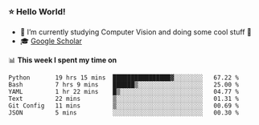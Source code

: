 ### ⭐️ Hello World!

<!--
**hologerry/hologerry** is a ✨ _special_ ✨ repository because its `README.md` (this file) appears on your GitHub profile.

Here are some ideas to get you started:

- 🔭 I’m currently working and studying on Computer Vision
- 🌱 I’m currently learning at Peking University
- 💬 Ask me about 
- 📫 How to reach me: E-mail
- 😄 Pronouns: he/his
- ⚡ Fun fact: Music is the Power
-->


- 🔭 I’m currently studying Computer Vision and doing some cool stuff 🤖
- 🎓 [Google Scholar](https://scholar.google.com/citations?user=3ykqW9wAAAAJ&hl=en)


📊 **This week I spent my time on**

<!--START_SECTION:waka-->

```text
Python       19 hrs 15 mins  ████████████████▓░░░░░░░░   67.22 %
Bash         7 hrs 9 mins    ██████▒░░░░░░░░░░░░░░░░░░   25.00 %
YAML         1 hr 22 mins    █▒░░░░░░░░░░░░░░░░░░░░░░░   04.77 %
Text         22 mins         ▒░░░░░░░░░░░░░░░░░░░░░░░░   01.31 %
Git Config   11 mins         ▒░░░░░░░░░░░░░░░░░░░░░░░░   00.69 %
JSON         5 mins          ░░░░░░░░░░░░░░░░░░░░░░░░░   00.30 %
```

<!--END_SECTION:waka-->
